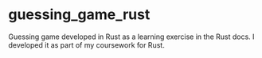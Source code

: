 # guessing_game_rust
Guessing game developed in Rust as a learning exercise in the Rust docs.
I developed it as part of my coursework for Rust.

